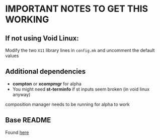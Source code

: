 # IMPORTANT NOTES TO GET THIS WORKING

## If not using Void Linux:

Modify the two `X11` library lines in `config.mk` and uncomment the default values


## Additional dependencies

* **compton** or **xcompmgr** for alpha 
* You might need **st-terminfo** if st inputs seem broken (in void linux anyway)

composition manager needs to be running for alpha to work

## Base README

Found [here](https://git.suckless.org/st/file/README.html)
